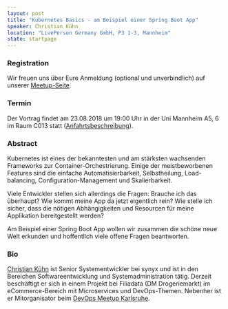 ```yaml
---
layout: post
title: "Kubernetes Basics - am Beispiel einer Spring Boot App"
speaker: Christian Kühn
location: "LivePerson Germany GmbH, P3 1-3, Mannheim"
state: startpage
---
```


### Registration

Wir freuen uns über Eure Anmeldung (optional und unverbindlich) auf unserer [Meetup-Seite](https://www.meetup.com/mannheim-java-usergroup/events/252560121).

### Termin
Der Vortrag findet am 23.08.2018 um 19:00 Uhr in der Uni Mannheim A5, 6 im Raum C013 statt ([Anfahrtsbeschreibung](/getting-there)).


### Abstract

Kubernetes ist eines der bekanntesten und am stärksten wachsenden Frameworks zur Container-Orchestrierung. Einige der meistbeworbenen Features sind die einfache Automatisierbarkeit, Selbstheilung, Load-balancing, Configuration-Management und Skalierbarkeit.

Viele Entwickler stellen sich allerdings die Fragen: Brauche ich das überhaupt? Wie kommt meine App da jetzt eigentlich rein? Wie stelle ich sicher, dass die nötigen Abhängigkeiten und Resourcen für meine Applikation bereitgestellt werden?

Am Beispiel einer Spring Boot App wollen wir zusammen die schöne neue Welt erkunden und hoffentlich viele offene Fragen beantworten.

### Bio

[Christian Kühn](https://twitter.com/CYxChris) ist Senior Systementwickler bei synyx und ist in den Bereichen Softwareentwicklung und Systemadministration tätig. Derzeit beschäftigt er sich in einem Projekt bei Filiadata (DM Drogeriemarkt) im eCommerce-Bereich mit Microservices und DevOps-Themen. Nebenher ist er Mitorganisator beim [DevOps Meetup Karlsruhe](https://www.meetup.com/devops-karlsruhe/).
